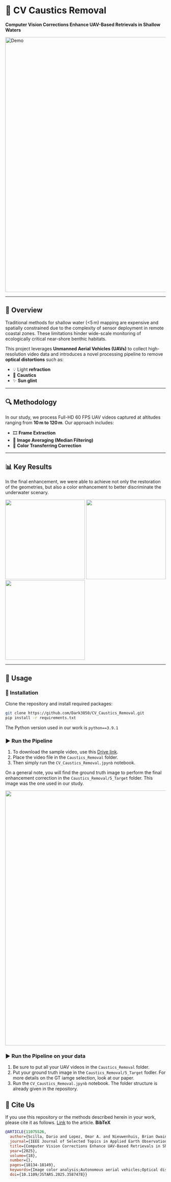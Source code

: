 # 🌊 CV Caustics Removal

**Computer Vision Corrections Enhance UAV-Based Retrievals in Shallow Waters**

<img src="media/demo.gif" alt="Demo" width="800"/>

---

## 🧭 Overview

Traditional methods for shallow water (<5 m) mapping are expensive and spatially constrained due to the complexity of sensor deployment in remote coastal zones. These limitations hinder wide-scale monitoring of ecologically critical near-shore benthic habitats.

This project leverages **Unmanned Aerial Vehicles (UAVs)** to collect high-resolution video data and introduces a novel processing pipeline to remove **optical distortions** such as:
- 💡 Light **refraction**
- 🌊 **Caustics**
- ✨ **Sun glint**

---

## 🔍 Methodology

In our study, we process Full-HD 60 FPS UAV videos captured at altitudes ranging from **10 m to 120 m**. Our approach includes:

- 🎞️ **Frame Extraction**
- 🧮 **Image Averaging (Median Filtering)**
- 🎨 **Color Transferring Correction**

---

## 📊 Key Results

In the final enhancement, we were able to achieve not only the restoration of the geometries, but also a color enhancement to better discriminate the underwater scenary.

<p float="left">
  <img src="media/input_frame.png" width="250"/>
  <img src="media/median_result.png" width="250"/>
  <img src="media/final_output.png" width="250"/>
</p>

---

## 🚀 Usage

### 🔧 Installation

Clone the repository and install required packages:

```bash
git clone https://github.com/Dark3850/CV_Caustics_Removal.git
pip install -r requirements.txt 
```

The Python version used in our work is `python==3.9.1`

### ▶️ Run the Pipeline

1. To download the sample video, use this [Drive link](https://drive.google.com/drive/folders/1fm17AQia0bVttX4vSvrwrepVpf3g033v?usp=sharing).  
2. Place the video file in the `Caustics_Removal` folder.  
3. Then simply run the `CV_Caustics_Removal.jpynb` notebook.

On a general note, you will find the ground truth image to perform the final enhancement correction in the `Caustics_Removal/5_Target` folder. This image was the one 
used in our study.

<img src="Caustics_Removal/5_Target/GT.JPG" width="800"/>

### ▶️ Run the Pipeline on your data

1. Be sure to put all your UAV videos in the `Caustics_Removal` folder.
2. Put your ground truth image in the `Caustics_Removal/5_Target` fodler. For more details on the GT iamge selection, look at our paper.
3. Run the `CV_Caustics_Removal.jpynb` notebook. The folder structure is already given in the repository.

## 📖 Cite Us

If you use this repository or the methods described herein in your work, please cite it as follows.
[Link](https://ieeexplore.ieee.org/abstract/document/11075526) to the article.
**BibTeX**
```bibtex
@ARTICLE{11075526,
  author={Scilla, Dario and Lopez, Omar A. and Nieuwenhuis, Brian Owain and Johansen, Kasper and Elías-Lara, Mariana and Angulo, Victor and Rodríguez, Jorge L. and Jones, Burton H. and McCabe, Matthew F.},
  journal={IEEE Journal of Selected Topics in Applied Earth Observations and Remote Sensing}, 
  title={Computer Vision Corrections Enhance UAV-Based Retrievals in Shallow Waters}, 
  year={2025},
  volume={18},
  number={},
  pages={18134-18149},
  keywords={Image color analysis;Autonomous aerial vehicles;Optical distortion;Sun;Marine vegetation;Distortion;Videos;Shape;Water conservation;Sea measurements;Caustics;color transferring;computer vision;refraction;shallow waters;unmanned aerial vehicle (UAV)},
  doi={10.1109/JSTARS.2025.3587478}}